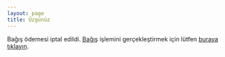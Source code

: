 ```yaml
---
layout: page
title: Üzgünüz
---
```


Bağış ödemesi iptal edildi. [Bağış](/bagisci-ol) işlemini gerçekleştirmek için lütfen [buraya tıklayın](/bagisci-ol).

<br /><br /><br /><br /><br /><br /><br />
